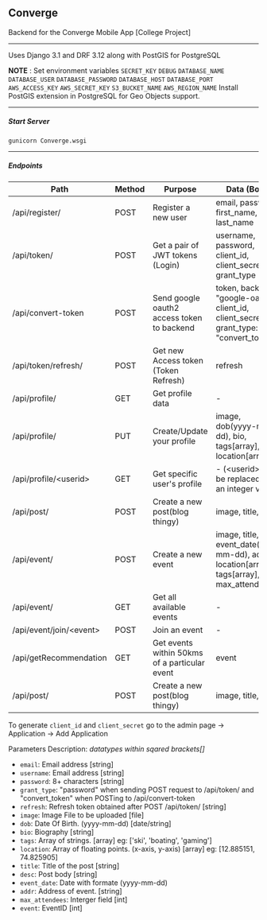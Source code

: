 ## Converge

Backend for the Converge Mobile App [College Project]

- - - 
Uses Django 3.1 and DRF 3.12 along with PostGIS for PostgreSQL

**NOTE** : Set environment variables `SECRET_KEY` `DEBUG` `DATABASE_NAME` `DATABASE_USER` `DATABASE_PASSWORD` `DATABASE_HOST` `DATABASE_PORT` `AWS_ACCESS_KEY` `AWS_SECRET_KEY` `S3_BUCKET_NAME` `AWS_REGION_NAME` 
Install PostGIS extension in PostgreSQL for Geo Objects support.

- - - 
##### Start Server
`gunicorn Converge.wsgi`

- - - 

##### Endpoints

| Path                	| Method 	| Purpose                              	| Data (Body)                                        	|
|---------------------	|--------	|--------------------------------------	|----------------------------------------------------	|
| /api/register/      	| POST   	| Register a new user                  	| email, password, first_name, last_name             	|
| /api/token/         	| POST   	| Get a pair of JWT tokens (Login)     	| username, password, client_id, client_secret, grant_type  |
| /api/convert-token    | POST      | Send google oauth2 access token to backend | token, backend: "google-oauth2", client_id, client_secret, grant_type: "convert_token"   |
| /api/token/refresh/ 	| POST   	| Get new Access token (Token Refresh) 	| refresh                                            	|
| /api/profile/       	| GET    	| Get profile data       	            | -                                                  	|
| /api/profile/       	| PUT   	| Create/Update your profile            | image, dob(yyyy-mm-dd), bio, tags[array<str>], location[array<float>] 	|
| /api/profile/\<userid\> | GET    	| Get specific user's profile           | - (\<userid\> must be replaced with an integer value) |
| /api/post/          	| POST   	| Create a new post(blog thingy)       	| image, title, desc                                 	|
| /api/event/          	| POST   	| Create a new event                   	| image, title, desc, event_date(yyyy-mm-dd), addr, location[array<float>], tags[array<str>], max_attendees | 
| /api/event/          	| GET   	| Get all available events              | -                                                     | 
| /api/event/join/\<event\> | POST  | Join an event                         | -                                                     | 
| /api/getRecommendation          	| GET   	| Get events within 50kms of a particular event              | event                                                     | 
| /api/post/          	| POST   	| Create a new post(blog thingy)       	| image, title, desc                                 	|

To generate `client_id` and `client_secret` go to the admin page -> Application -> Add Application

Parameters Description: _datatypes within sqared brackets[]_
+ `email`: Email address [string]
+ `username`: Email address [string]
+ `password`: 8+ characters [string]
+ `grant_type`: "password" when sending POST request to /api/token/ and "convert_token" when POSTing to /api/convert-token
+ `refresh`: Refresh token obtained after POST /api/token/ [string]
+ `image`: Image File to be uploaded [file]
+ `dob`: Date Of Birth. (yyyy-mm-dd) [date/string]
+ `bio`: Biography [string]
+ `tags`: Array of strings. [array<string>] eg: ['ski', 'boating', 'gaming']
+ `location`: Array of floating points. (x-axis, y-axis) [array<float>] eg: [12.885151, 74.825905]
+ `title`: Title of the post [string]
+ `desc`: Post body [string]
+ `event_date`: Date with formate (yyyy-mm-dd)
+ `addr`: Address of event. [string]
+ `max_attendees`: Interger field [int]
+ `event`: EventID [int]
